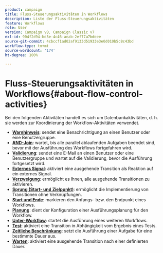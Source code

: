 ```yaml
---
product: campaign
title: Fluss-Steuerungsaktivitäten in Workflows
description: Liste der Fluss-Steuerungsaktivitäten
feature: Workflows
role: User
version: Campaign v8, Campaign Classic v7
exl-id: 904f2d94-bd3e-4c46-aeab-2ef77a7bdeee
source-git-commit: 4cbccf1ad02af9133d51933e3e0d010b5c8c43bd
workflow-type: tm+mt
source-wordcount: '174'
ht-degree: 100%

---
```


# Fluss-Steuerungsaktivitäten in Workflows{#about-flow-control-activities}

Bei den folgenden Aktivitäten handelt es sich um Datenbankaktivitäten, d. h. sie werden zur Koordinierung der Workflow-Aktivitäten verwendet.

* **[Warnhinweis](alert.md)**: sendet eine Benachrichtigung an einen Benutzer oder eine Benutzergruppe.
* **[AND-Join](and-join.md)**: wartet, bis alle parallel ablaufenden Aufgaben beendet sind, bevor mit der Ausführung des Workflows fortgefahren wird.
* **[Validierung](approval.md)**: sendet eine E-Mail an einen Benutzer oder eine Benutzergruppe und wartet auf die Validierung, bevor die Ausführung fortgesetzt wird. 
* **[Externes Signal](external-signal.md)**: aktiviert eine ausgehende Transition als Reaktion auf ein externes Signal.
* **[Verzweigung](fork.md)**: ermöglicht es Ihnen, alle ausgehende Transitionen zu aktivieren.
* **[Sprung (Start- und Zielpunkt)](jump-start-point-and-end-point.md)**: ermöglicht die Implementierung von Transitionen ohne Verknüpfungen.
* **[Start und Ende](start-and-end.md)**: markieren den Anfangs- bzw. den Endpunkt eines Workflows.
* **[Planung](scheduler.md)**: dient der Konfiguration einer Ausführungsplanung für den Workflow.
* **[Unter-Workflow](sub-workflow.md)**: startet die Ausführung eines weiteren Workflows.
* **[Test](test.md)**: aktiviert eine Transition in Abhängigkeit vom Ergebnis eines Tests.
* **[Zeitliche Beschränkung](time-constraint.md)**: setzt die Ausführung einer Aufgabe für eine bestimmte Dauer aus.
* **[Warten](wait.md)**: aktiviert eine ausgehende Transition nach einer definierten Dauer.
  <!--* **Task**: lets you configure task execution. Refer to the [Task](task.md) section.-->

